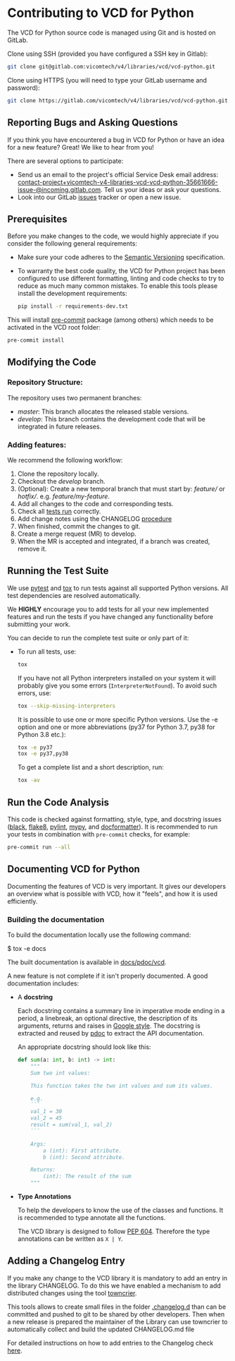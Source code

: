 # Contributing to VCD for Python

The VCD for Python source code is managed using Git and is hosted on GitLab.

Clone using SSH (provided you have configured a SSH key in Gitlab):
```bash
git clone git@gitlab.com:vicomtech/v4/libraries/vcd/vcd-python.git
```
Clone using HTTPS (you will need to type your GitLab username and password):

```bash
git clone https://gitlab.com/vicomtech/v4/libraries/vcd/vcd-python.git
```

## Reporting Bugs and Asking Questions

If you think you have encountered a bug in VCD for Python or have an idea for a new feature? Great! We like to hear from you!

There are several options to participate:

- Send us an email to the project's official Service Desk email address: contact-project+vicomtech-v4-libraries-vcd-vcd-python-35661666-issue-@incoming.gitlab.com. Tell us your ideas or ask your questions.
- Look into our GitLab [issues](https://gitlab.com/vicomtech/v4/libraries/vcd/vcd-python/-/issues) tracker or open a new issue.

## Prerequisites
Before you make changes to the code, we would highly appreciate if you consider the following general requirements:

- Make sure your code adheres to the [Semantic Versioning](https://semver.org/) specification.
- To warranty the best code quality, the VCD for Python project has been configured to use different formatting, linting and code checks to try to reduce as much many common mistakes. To enable this tools please install the development requirements:

    ```bash
    pip install -r requirements-dev.txt
    ```
This will install [pre-commit](https://pre-commit.com/) package (among others) which needs to be activated in the VCD root folder:

```bash
pre-commit install
```

## Modifying the Code

### Repository Structure:
The repository uses two permanent branches:

- _master_: This branch allocates the released stable versions.
- _develop_: This branch contains the development code that will be integrated in future releases.

### Adding features:
We recommend the following workflow:

1. Clone the repository locally.
2. Checkout the _develop_ branch.
3. (Optional): Create a new temporal branch that must start by: _feature/_ or _hotfix/_. e.g. _feature/my-feature_.
4. Add all changes to the code and corresponding tests.
5. Check all [tests run](#running-the-test-suite) correctly.
5. Add change notes using the CHANGELOG [procedure](#adding-a-changelog-entry)
6. When finished, commit the changes to git.
7. Create a merge request (MR) to develop.
8. When the MR is accepted and integrated, if a branch was created, remove it.

## Running the Test Suite
We use [pytest](https://docs.pytest.org/) and [tox](https://tox.wiki/) to run tests against all supported Python versions. All test dependencies are resolved automatically.

We **HIGHLY** encourage you to add tests for all your new implemented features and run the tests if you have changed any functionality before submitting your work.

You can decide to run the complete test suite or only part of it:

- To run all tests, use:

    ```bash
    tox
    ```

    If you have not all Python interpreters installed on your system it will probably give you some errors (```InterpreterNotFound```). To avoid such errors, use:

    ```bash
    tox --skip-missing-interpreters
    ```

    It is possible to use one or more specific Python versions. Use the -e option and one or more abbreviations (py37 for Python 3.7, py38 for Python 3.8 etc.):

    ```bash
    tox -e py37
    tox -e py37,py38
    ```

    To get a complete list and a short description, run:

    ```bash
    tox -av
    ```

## Run the Code Analysis
This code is checked against formatting, style, type, and docstring issues ([black](), [flake8](), [pylint](), [mypy](), and [docformatter]()). It is recommended to run your tests in combination with ```pre-commit``` checks, for example:

```bash
pre-commit run --all
```

## Documenting VCD for Python
Documenting the features of VCD is very important. It gives our developers an overview what is possible with VCD, how it "feels", and how it is used efficiently.

### Building the documentation

To build the documentation locally use the following command:

$ tox -e docs

The built documentation is available in [docs/pdoc/vcd](.docs/pdoc/vcd/index.html).

A new feature is not complete if it isn't properly documented. A good documentation includes:

- A **docstring**

    Each docstring contains a summary line in imperative mode ending in a period, a linebreak, an optional directive, the description of its arguments, returns and raises in [Google style](https://google.github.io/styleguide/pyguide.html#38-comments-and-docstrings). The docstring is extracted and reused by [pdoc](https://pdoc3.github.io/pdoc/) to extract the API documentation.

    An appropriate docstring should look like this:

    ```python
    def sum(a: int, b: int) -> int:
        """
        Sum two int values:

        This function takes the two int values and sum its values.

        e.g.
        ```
        val_1 = 30
        val_2 = 45
        result = sum(val_1, val_2)
        ```

        Args:
            a (int): First attribute.
            b (int): Second attribute.

        Returns:
            (int): The result of the sum
        """
    ```

- **Type Annotations**

    To help the developers to know the use of the classes and functions. It is recommended to type annotate all the functions.

    The VCD library is designed to follow [PEP 604](https://peps.python.org/pep-0604/). Therefore the type annotations can be written as ```X | Y```.

## Adding a Changelog Entry

If you make any change to the VCD library it is mandatory to add an entry in the library CHANGELOG. To do this we have enabled a mechanism to add distributed changes using the tool [towncrier](https://github.com/twisted/towncrier).

This tools allows to create small files in the folder [.changelog.d](./.changelog.d) than can be committed and pushed to git to be shared by other developers. Then when a new release is prepared the maintainer of the Library can use towncrier to automatically collect and build the updated CHANGELOG.md file

For detailed instructions on how to add entries to the Changelog check [here](changelog.d/README.md).
